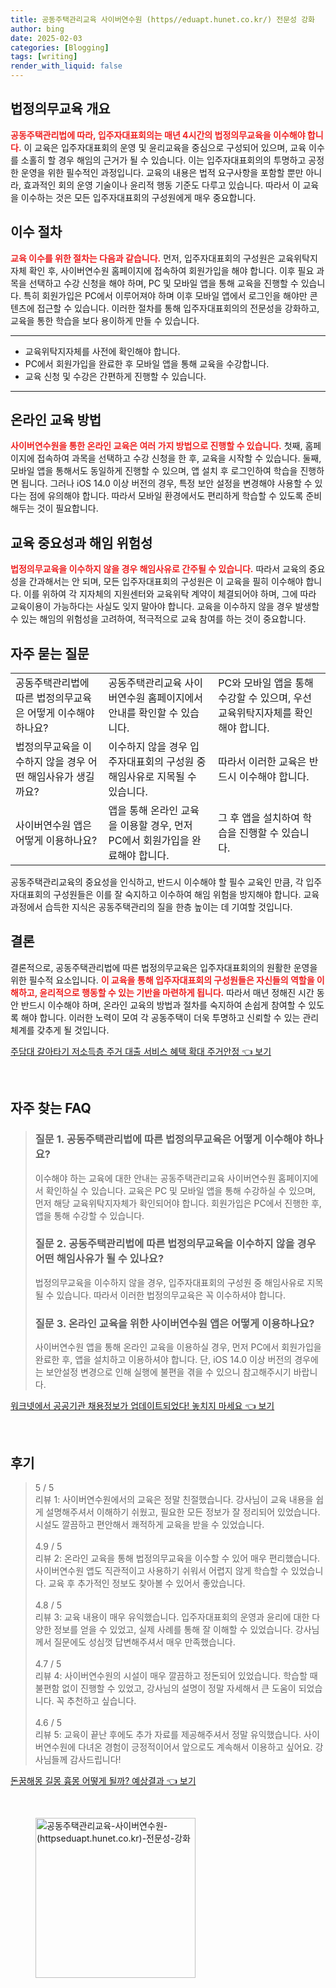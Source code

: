```yaml
---
title: 공동주택관리교육 사이버연수원 (https//eduapt.hunet.co.kr/) 전문성 강화
author: bing
date: 2025-02-03
categories: [Blogging]
tags: [writing]
render_with_liquid: false
---
```



<h2 id='법정의무교육 개요'>법정의무교육 개요</h2>

<p><b><span style="color: #ee2323;">공동주택관리법에 따라, 입주자대표회의는 매년 4시간의 법정의무교육을 이수해야 합니다.</span></b> 이 교육은 입주자대표회의 운영 및 윤리교육을 중심으로 구성되어 있으며, 교육 이수를 소홀히 할 경우 해임의 근거가 될 수 있습니다. 이는 입주자대표회의의 투명하고 공정한 운영을 위한 필수적인 과정입니다. 교육의 내용은 법적 요구사항을 포함할 뿐만 아니라, 효과적인 회의 운영 기술이나 윤리적 행동 기준도 다루고 있습니다. 따라서 이 교육을 이수하는 것은 모든 입주자대표회의 구성원에게 매우 중요합니다.</p>

<h2 id='이수 절차'>이수 절차</h2>

<p><b><span style="color: #ee2323;">교육 이수를 위한 절차는 다음과 같습니다.</span></b> 먼저, 입주자대표회의 구성원은 교육위탁지자체 확인 후, 사이버연수원 홈페이지에 접속하여 회원가입을 해야 합니다. 이후 필요 과목을 선택하고 수강 신청을 해야 하며, PC 및 모바일 앱을 통해 교육을 진행할 수 있습니다. 특히 회원가입은 PC에서 이루어져야 하며 이후 모바일 앱에서 로그인을 해야만 콘텐츠에 접근할 수 있습니다. 이러한 절차를 통해 입주자대표회의의 전문성을 강화하고, 교육을 통한 학습을 보다 용이하게 만들 수 있습니다.</p>

<hr />

<ul>
    <li>교육위탁지자체를 사전에 확인해야 합니다.</li>
    <li>PC에서 회원가입을 완료한 후 모바일 앱을 통해 교육을 수강합니다.</li>
    <li>교육 신청 및 수강은 간편하게 진행할 수 있습니다.</li>
</ul>

<hr />

<h2 id='온라인 교육 방법'>온라인 교육 방법</h2>

<p><b><span style="color: #ee2323;">사이버연수원을 통한 온라인 교육은 여러 가지 방법으로 진행할 수 있습니다.</span></b> 첫째, 홈페이지에 접속하여 과목을 선택하고 수강 신청을 한 후, 교육을 시작할 수 있습니다. 둘째, 모바일 앱을 통해서도 동일하게 진행할 수 있으며, 앱 설치 후 로그인하여 학습을 진행하면 됩니다. 그러나 iOS 14.0 이상 버전의 경우, 특정 보안 설정을 변경해야 사용할 수 있다는 점에 유의해야 합니다. 따라서 모바일 환경에서도 편리하게 학습할 수 있도록 준비해두는 것이 필요합니다.</p>

<h2 id='교육 중요성과 해임 위험성'>교육 중요성과 해임 위험성</h2>

<p><b><span style="color: #ee2323;">법정의무교육을 이수하지 않을 경우 해임사유로 간주될 수 있습니다.</span></b> 따라서 교육의 중요성을 간과해서는 안 되며, 모든 입주자대표회의 구성원은 이 교육을 필히 이수해야 합니다. 이를 위하여 각 지자체의 지원센터와 교육위탁 계약이 체결되어야 하며, 그에 따라 교육이용이 가능하다는 사실도 잊지 말아야 합니다. 교육을 이수하지 않을 경우 발생할 수 있는 해임의 위험성을 고려하여, 적극적으로 교육 참여를 하는 것이 중요합니다.</p>

<h2 id='자주 묻는 질문'>자주 묻는 질문</h2>

<table>
    <tr>
        <td>공동주택관리법에 따른 법정의무교육은 어떻게 이수해야 하나요?</td>
        <td>공동주택관리교육 사이버연수원 홈페이지에서 안내를 확인할 수 있습니다.</td>
        <td>PC와 모바일 앱을 통해 수강할 수 있으며, 우선 교육위탁지자체를 확인해야 합니다.</td>
    </tr>
    <tr>
        <td>법정의무교육을 이수하지 않을 경우 어떤 해임사유가 생길까요?</td>
        <td>이수하지 않을 경우 입주자대표회의 구성원 중 해임사유로 지목될 수 있습니다.</td>
        <td>따라서 이러한 교육은 반드시 이수해야 합니다.</td>
    </tr>
    <tr>
        <td>사이버연수원 앱은 어떻게 이용하나요?</td>
        <td>앱을 통해 온라인 교육을 이용할 경우, 먼저 PC에서 회원가입을 완료해야 합니다.</td>
        <td>그 후 앱을 설치하여 학습을 진행할 수 있습니다.</td>
    </tr>
</table>

<p>공동주택관리교육의 중요성을 인식하고, 반드시 이수해야 할 필수 교육인 만큼, 각 입주자대표회의 구성원들은 이를 잘 숙지하고 이수하여 해임 위험을 방지해야 합니다. 교육 과정에서 습득한 지식은 공동주택관리의 질을 한층 높이는 데 기여할 것입니다.</p>

<h2 id='결론'>결론</h2>

<p>결론적으로, 공동주택관리법에 따른 법정의무교육은 입주자대표회의의 원활한 운영을 위한 필수적 요소입니다. <b><span style="color: #ee2323;">이 교육을 통해 입주자대표회의 구성원들은 자신들의 역할을 이해하고, 윤리적으로 행동할 수 있는 기반을 마련하게 됩니다.</span></b> 따라서 매년 정해진 시간 동안 반드시 이수해야 하며, 온라인 교육의 방법과 절차를 숙지하여 손쉽게 참여할 수 있도록 해야 합니다. 이러한 노력이 모여 각 공동주택이 더욱 투명하고 신뢰할 수 있는 관리체계를 갖추게 될 것입니다.</p>


<p><a class="click-button" title="주담대 갈아타기 저소득층 주거 대출 서비스 혜택 확대 주거안정" href="https://aptwhite.github.io/posts/%EC%A3%BC%EB%8B%B4%EB%8C%80-%EA%B0%88%EC%95%84%ED%83%80%EA%B8%B0-%EC%A0%80%EC%86%8C%EB%93%9D%EC%B8%B5-%EC%A3%BC%EA%B1%B0-%EB%8C%80%EC%B6%9C-%EC%84%9C%EB%B9%84%EC%8A%A4-%ED%98%9C%ED%83%9D-%ED%99%95%EB%8C%80-%EC%A3%BC%EA%B1%B0%EC%95%88%EC%A0%95/" rel="dofollow">주담대 갈아타기 저소득층 주거 대출 서비스 혜택 확대 주거안정 👈 보기</a></p><br>
<h2 id='자주_찾는_FAQ'>자주 찾는 FAQ</h2>
<div itemscope="" itemtype="https://schema.org/FAQPage"> 
<blockquote> 
<div itemscope="" itemprop="mainEntity" itemtype="https://schema.org/Question"> 
<h3 itemprop="name">질문 1. 공동주택관리법에 따른 법정의무교육은 어떻게 이수해야 하나요?</h3> 
<div itemscope="" itemprop="acceptedAnswer" itemtype="https://schema.org/Answer"> 
<span itemprop="text"> 
<p>이수해야 하는 교육에 대한 안내는 공동주택관리교육 사이버연수원 홈페이지에서 확인하실 수 있습니다. 교육은 PC 및 모바일 앱을 통해 수강하실 수 있으며, 먼저 해당 교육위탁지자체가 확인되어야 합니다. 회원가입은 PC에서 진행한 후, 앱을 통해 수강할 수 있습니다.</p> 
</span> 
</div> 
</div> 

<div itemscope="" itemprop="mainEntity" itemtype="https://schema.org/Question"> 
<h3 itemprop="name">질문 2. 공동주택관리법에 따른 법정의무교육을 이수하지 않을 경우 어떤 해임사유가 될 수 있나요?</h3> 
<div itemscope="" itemprop="acceptedAnswer" itemtype="https://schema.org/Answer"> 
<span itemprop="text"> 
<p>법정의무교육을 이수하지 않을 경우, 입주자대표회의 구성원 중 해임사유로 지목될 수 있습니다. 따라서 이러한 법정의무교육은 꼭 이수하셔야 합니다.</p> 
</span> 
</div> 
</div> 

<div itemscope="" itemprop="mainEntity" itemtype="https://schema.org/Question"> 
<h3 itemprop="name">질문 3. 온라인 교육을 위한 사이버연수원 앱은 어떻게 이용하나요?</h3> 
<div itemscope="" itemprop="acceptedAnswer" itemtype="https://schema.org/Answer"> 
<span itemprop="text"> 
<p>사이버연수원 앱을 통해 온라인 교육을 이용하실 경우, 먼저 PC에서 회원가입을 완료한 후, 앱을 설치하고 이용하셔야 합니다. 단, iOS 14.0 이상 버전의 경우에는 보안설정 변경으로 인해 실행에 불편을 겪을 수 있으니 참고해주시기 바랍니다.</p> 
</span> 
</div> 
</div> 
</blockquote> 
</div>
<p><a class="click-button" title="워크넷에서 공공기관 채용정보가 업데이트되었다! 놓치지 마세요" href="https://aptwhite.github.io/posts/%EC%9B%8C%ED%81%AC%EB%84%B7%EC%97%90%EC%84%9C-%EA%B3%B5%EA%B3%B5%EA%B8%B0%EA%B4%80-%EC%B1%84%EC%9A%A9%EC%A0%95%EB%B3%B4%EA%B0%80-%EC%97%85%EB%8D%B0%EC%9D%B4%ED%8A%B8%EB%90%98%EC%97%88%EB%8B%A4!-%EB%86%93%EC%B9%98%EC%A7%80-%EB%A7%88%EC%84%B8%EC%9A%94/" rel="dofollow">워크넷에서 공공기관 채용정보가 업데이트되었다! 놓치지 마세요 👈 보기</a></p><br>
<h2 id='후기'>후기</h2>
<div itemscope itemtype="https://schema.org/Product">
  <blockquote>
  <div itemprop="review" itemscope itemtype="https://schema.org/Review">
      <div itemprop="reviewRating" itemscope itemtype="https://schema.org/Rating"> <span itemprop="ratingValue">5</span> / <span itemprop="bestRating">5</span> </div>
      <span itemprop="reviewBody">리뷰 1: 사이버연수원에서의 교육은 정말 친절했습니다. 강사님이 교육 내용을 쉽게 설명해주셔서 이해하기 쉬웠고, 필요한 모든 정보가 잘 정리되어 있었습니다. 시설도 깔끔하고 편안해서 쾌적하게 교육을 받을 수 있었습니다.</span>
  </div>
  <br>
  <div itemprop="review" itemscope itemtype="https://schema.org/Review">
      <div itemprop="reviewRating" itemscope itemtype="https://schema.org/Rating"> <span itemprop="ratingValue">4.9</span> / <span itemprop="bestRating">5</span> </div>
      <span itemprop="reviewBody">리뷰 2: 온라인 교육을 통해 법정의무교육을 이수할 수 있어 매우 편리했습니다. 사이버연수원 앱도 직관적이고 사용하기 쉬워서 어렵지 않게 학습할 수 있었습니다. 교육 후 추가적인 정보도 찾아볼 수 있어서 좋았습니다.</span>
  </div>
  <br>
  <div itemprop="review" itemscope itemtype="https://schema.org/Review">
      <div itemprop="reviewRating" itemscope itemtype="https://schema.org/Rating"> <span itemprop="ratingValue">4.8</span> / <span itemprop="bestRating">5</span> </div>
      <span itemprop="reviewBody">리뷰 3: 교육 내용이 매우 유익했습니다. 입주자대표회의 운영과 윤리에 대한 다양한 정보를 얻을 수 있었고, 실제 사례를 통해 잘 이해할 수 있었습니다. 강사님께서 질문에도 성심껏 답변해주셔서 매우 만족했습니다.</span>
  </div>
  <br>
  <div itemprop="review" itemscope itemtype="https://schema.org/Review">
      <div itemprop="reviewRating" itemscope itemtype="https://schema.org/Rating"> <span itemprop="ratingValue">4.7</span> / <span itemprop="bestRating">5</span> </div>
      <span itemprop="reviewBody">리뷰 4: 사이버연수원의 시설이 매우 깔끔하고 정돈되어 있었습니다. 학습할 때 불편함 없이 진행할 수 있었고, 강사님의 설명이 정말 자세해서 큰 도움이 되었습니다. 꼭 추천하고 싶습니다.</span>
  </div>
  <br>
  <div itemprop="review" itemscope itemtype="https://schema.org/Review">
      <div itemprop="reviewRating" itemscope itemtype="https://schema.org/Rating"> <span itemprop="ratingValue">4.6</span> / <span itemprop="bestRating">5</span> </div>
      <span itemprop="reviewBody">리뷰 5: 교육이 끝난 후에도 추가 자료를 제공해주셔서 정말 유익했습니다. 사이버연수원에 다녀온 경험이 긍정적이어서 앞으로도 계속해서 이용하고 싶어요. 강사님들께 감사드립니다!</span>
  </div>
  </blockquote>
</div>
<p><a class="click-button" title="돈꿈해몽 길몽 흉몽 어떻게 될까? 예상결과" href="https://aptwhite.github.io/posts/%EB%8F%88%EA%BF%88%ED%95%B4%EB%AA%BD-%EA%B8%B8%EB%AA%BD-%ED%9D%89%EB%AA%BD-%EC%96%B4%EB%96%BB%EA%B2%8C-%EB%90%A0%EA%B9%8C-%EC%98%88%EC%83%81%EA%B2%B0%EA%B3%BC/" rel="dofollow">돈꿈해몽 길몽 흉몽 어떻게 될까? 예상결과 👈 보기</a></p><br>
<figure class="image"><img src="https://aptwhite.github.io/assets/img/thumbnail/공동주택관리교육-사이버연수원-(httpseduapt.hunet.co.kr)-전문성-강화.webp" alt="공동주택관리교육-사이버연수원-(httpseduapt.hunet.co.kr)-전문성-강화" width="256" height="256"></figure>